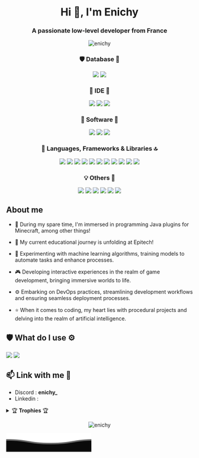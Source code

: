 <h1 align="center">Hi 👋, I'm Enichy</h1>
<h3 align="center">A passionate low-level developer from France</h3>
<p align="center">
  <img src="https://komarev.com/ghpvc/?username=enichy&label=Profile%20views&color=dc8add&style=plastic" alt="enichy" />
</p>

<h3 align="center">
  🛡️ Database 🔑
</h3>

<p align="center">
  <img src="https://img.shields.io/badge/Sqlite-003B57?style=for-the-badge&logo=sqlite&logoColor=white" />
  <img src="https://img.shields.io/badge/MySQL-005C84?style=for-the-badge&logo=mysql&logoColor=white" />
</p>

<h3 align="center">
  🐚 IDE 🌸
</h3>

<p align="center">
  <img src="https://img.shields.io/badge/Emacs-%237F5AB6.svg?&style=for-the-badge&logo=gnu-emacs&logoColor=white" />
  <img src="https://img.shields.io/badge/Visual_Studio_Code-0078D4?style=for-the-badge&logo=visual%20studio%20code&logoColor=white" />
  <img src="https://img.shields.io/badge/IntelliJ_IDEA-000000.svg?style=for-the-badge&logo=intellij-idea&logoColor=white" />
</p>

<h3 align="center">
  🌿 Software 🌊
</h3>

<p align="center">
  <img src="https://img.shields.io/badge/blender-%23F5792A.svg?style=for-the-badge&logo=blender&logoColor=white" />
  <img src="https://img.shields.io/badge/Canva-%2300C4CC.svg?&style=for-the-badge&logo=Canva&logoColor=white" />
  <img src="https://img.shields.io/badge/Figma-F24E1E?style=for-the-badge&logo=figma&logoColor=white" />
</p>

<h3 align="center">
  🚀 Languages, Frameworks & Libraries 🔝
</h3>

<p align="center">
  <img src="https://img.shields.io/badge/Python-FFD43B?style=for-the-badge&logo=python&logoColor=blue" />
  <img src="https://img.shields.io/badge/JavaScript-323330?style=for-the-badge&logo=javascript&logoColor=F7DF1E" />
  <img src="https://img.shields.io/badge/HTML5-E34F26?style=for-the-badge&logo=html5&logoColor=white" />
  <img src="https://img.shields.io/badge/CSS3-1572B6?style=for-the-badge&logo=css3&logoColor=white" />
  <img src="https://img.shields.io/badge/C%2B%2B-00599C?style=for-the-badge&logo=c%2B%2B&logoColor=white" />
  <img src="https://img.shields.io/badge/C-00599C?style=for-the-badge&logo=c&logoColor=white" />
  <img src="https://img.shields.io/badge/OpenGL-FFFFFF?style=for-the-badge&logo=opengl" />
  <img src="https://img.shields.io/badge/OpenJDK-ED8B00?style=for-the-badge&logo=openjdk&logoColor=white" />
  <img src="https://img.shields.io/badge/Godot-478CBF?style=for-the-badge&logo=GodotEngine&logoColor=white" />
  <img src="https://img.shields.io/badge/gradle-02303A?style=for-the-badge&logo=gradle&logoColor=white" />
  <img src="https://img.shields.io/badge/Docker-2CA5E0?style=for-the-badge&logo=docker&logoColor=white" />
</p>

<h3 align="center">
  💡 Others 🧰
</h3>

<p align="center">
  <img src="https://img.shields.io/badge/GitHub-100000?style=for-the-badge&logo=github&logoColor=white" />
  <img src="https://img.shields.io/badge/GitHub%20Pages-222222?style=for-the-badge&logo=GitHub%20Pages&logoColor=white" />
  <img src="https://img.shields.io/badge/GIT-E44C30?style=for-the-badge&logo=git&logoColor=white" />
  <img src="https://img.shields.io/badge/GNU%20Bash-4EAA25?style=for-the-badge&logo=GNU%20Bash&logoColor=white" />  
  <img src="https://img.shields.io/badge/-LeetCode-FFA116?style=for-the-badge&logo=LeetCode&logoColor=black" />
  <img src="https://img.shields.io/badge/Discord-5865F2?style=for-the-badge&logo=discord&logoColor=white" />
</p>

## About me

- 🔭 During my spare time, I'm immersed in programming Java plugins for Minecraft, among other things!

- 🌱 My current educational journey is unfolding at Epitech!

- 🤖 Experimenting with machine learning algorithms, training models to automate tasks and enhance processes.

- 🎮 Developing interactive experiences in the realm of game development, bringing immersive worlds to life.

- ⚙️ Embarking on DevOps practices, streamlining development workflows and ensuring seamless deployment processes.

- ⭐ When it comes to coding, my heart lies with procedural projects and delving into the realm of artificial intelligence.

## 🛡️ What do I use ⚙️

<p align="left">
  <img src="https://img.shields.io/badge/Linux-FCC624?style=for-the-badge&logo=linux&logoColor=black" />
  <img src="https://img.shields.io/badge/Ubuntu-E95420?style=for-the-badge&logo=ubuntu&logoColor=white" />
</p>

## 📫 Link with me 📎

- Discord : <b> enichy_ </b>
- Linkedin : 

<details>
  <summary>🏆 <b>Trophies</b> 🏆</summary>
  <div style="border: 1px solid black; padding: 10px;">
  <a href="https://github.com/ryo-ma/github-profile-trophy"><img src="https://github-profile-trophy.vercel.app/?username=enichy&theme=tokyonight" alt="enichy" /></a>
  </div>
</details>

<p align="center">
</p>

<p align="center"><img align="center" src="https://github-readme-stats.vercel.app/api/top-langs?username=enichy&show_icons=true&theme=synthwave&locale=en&layout=compact" alt="enichy" /></p>

![Wave](Bottom.svg)
